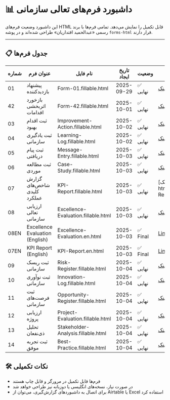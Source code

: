 # 📊 داشبورد فرم‌های تعالی سازمانی

این داشبورد وضعیت فرم‌های HTML قابل تکمیل را نمایش می‌دهد. تمامی فرم‌ها با برند رسمی «عبدالحمید اقتداریان» طراحی شده‌اند و در پوشه `forms-html` قرار دارند.

---

## 📋 جدول فرم‌ها

| شماره | عنوان فرم | نام فایل | تاریخ ایجاد | وضعیت | لینک |
|-------|------------|-----------|--------------|--------|-------|
| 01 | پیشنهاد بازدیدکننده | Form-01.fillable.html | 2025-09-29 | ✅ نهایی | [لینک](forms-html/Form-01.fillable.html) |
| 42 | بازخورد اثربخشی اقدامات | Form-42.fillable.html | 2025-10-01 | ✅ نهایی | [لینک](forms-html/Form-42.fillable.html) |
| 03 | ثبت اقدام بهبود | Improvement-Action.fillable.html | 2025-10-02 | ✅ نهایی | [لینک](forms-html/Improvement-Action.fillable.html) |
| 04 | ثبت یادگیری سازمانی | Learning-Log.fillable.html | 2025-10-02 | ✅ نهایی | [لینک](forms-html/Learning-Log.fillable.html) |
| 05 | ثبت پیام دریافتی | Message-Entry.fillable.html | 2025-10-03 | ✅ نهایی | [لینک](forms-html/Message-Entry.fillable.html) |
| 06 | ثبت مطالعه موردی | Case-Study.fillable.html | 2025-10-03 | ✅ نهایی | [لینک](forms-html/Case-Study.fillable.html) 
| 07 | گزارش شاخص‌های کلیدی عملکرد | KPI-Report.fillable.html | 2025-10-03 | ✅ نهایی | [لینک](forms-html/KPI-Report.fillable.html
| 08 | ارزیابی تعالی سازمانی | Excellence-Evaluation.fillable.html | 2025-10-03 | ✅ نهایی | [لینک](forms-html/Excellence-Evaluation.fillable.html) |
| 08EN | Excellence Evaluation (English) | Excellence-Evaluation.en.html | 2025-10-03 | ✅ Final | [Link](forms-html/Excellence-Evaluation.en.html) |
| 07EN | KPI Report (English) | KPI-Report.en.html | 2025-10-03 | ✅ Final | [Link](forms-html/KPI-Report.en.html) |
| 09 | ثبت ریسک سازمانی | Risk-Register.fillable.html | 2025-10-04 | ✅ نهایی | [لینک](forms-html/Risk-Register.fillable.html) |
| 10 | ثبت نوآوری سازمانی | Innovation-Log.fillable.html | 2025-10-04 | ✅ نهایی | [لینک](forms-html/Innovation-Log.fillable.html) |
| 11 | ثبت فرصت‌های سازمانی | Opportunity-Register.fillable.html | 2025-10-04 | ✅ نهایی | [لینک](forms-html/Opportunity-Register.fillable.html) |
| 12 | ارزیابی پروژه | Project-Evaluation.fillable.html | 2025-10-04 | ✅ نهایی | [لینک](forms-html/Project-Evaluation.fillable.html) |
| 13 | تحلیل ذی‌نفعان | Stakeholder-Analysis.fillable.html | 2025-10-04 | ✅ نهایی | [لینک](forms-html/Stakeholder-Analysis.fillable.html) |
| 14 | ثبت تجربه موفق | Best-Practice.fillable.html | 2025-10-04 | ✅ نهایی | [لینک](forms-html/Best-Practice.fillable.html) |

## 🛠️ نکات تکمیلی

- فرم‌ها قابل تکمیل در مرورگر و قابل چاپ هستند  
- در صورت نیاز، نسخه‌های انگلیسی یا دو‌زبانه نیز طراحی خواهد شد  
- برای اتصال به داشبوردهای گزارش‌گیری، می‌توان از Airtable یا Excel استفاده کرد


